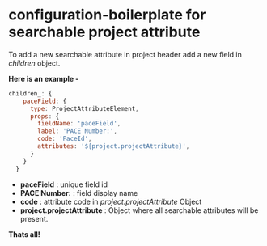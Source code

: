 # configuration-boilerplate for searchable project attribute

To add a new searchable attribute in project header add a new field in _children_ object.

**Here is an example -**

```javascript
children_: {
    paceField: {
      type: ProjectAttributeElement,
      props: {
        fieldName: 'paceField',
        label: 'PACE Number:',
        code: 'PaceId',
        attributes: '${project.projectAttribute}',
      }
    }
  }
  ```
  
* **paceField** : unique field id
* **PACE Number:** : field display name
* **code** : attribute code in _project.projectAttribute_ Object
* **project.projectAttribute** : Object where all searchable attributes will be present.

__Thats all!__
